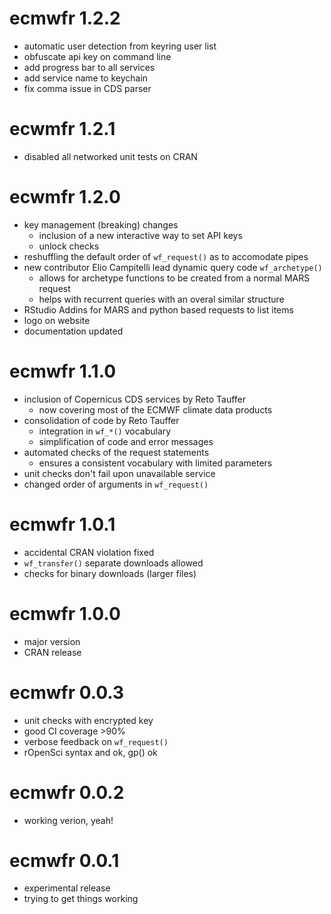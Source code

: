 # ecmwfr 1.2.2

* automatic user detection from keyring user list
* obfuscate api key on command line
* add progress bar to all services
* add service name to keychain
* fix comma issue in CDS parser

# ecwmfr 1.2.1

* disabled all networked unit tests on CRAN

# ecwmfr 1.2.0

* key management (breaking) changes
  * inclusion of a new interactive way to set API keys
  * unlock checks
* reshuffling the default order of `wf_request()` as to accomodate pipes
* new contributor Elio Campitelli lead dynamic query code `wf_archetype()`
  * allows for archetype functions to be created from a normal MARS request
  * helps with recurrent queries with an overal similar structure
* RStudio Addins for MARS and python based requests to list items
* logo on website
* documentation updated

# ecmwfr 1.1.0

* inclusion of Copernicus CDS services by Reto Tauffer
  * now covering most of the ECMWF climate data products
* consolidation of code by Reto Tauffer
  * integration in `wf_*()` vocabulary
  * simplification of code and error messages
* automated checks of the request statements
  * ensures a consistent vocabulary with limited parameters
* unit checks don't fail upon unavailable service
* changed order of arguments in `wf_request()`

# ecmwfr 1.0.1

* accidental CRAN violation fixed
* `wf_transfer()` separate downloads allowed
* checks for binary downloads (larger files)

# ecmwfr 1.0.0

* major version
* CRAN release

# ecmwfr 0.0.3

* unit checks with encrypted key
* good CI coverage >90%
* verbose feedback on `wf_request()`
* rOpenSci syntax and ok, gp() ok

# ecmwfr 0.0.2

* working verion, yeah!

# ecmwfr 0.0.1

* experimental release
* trying to get things working
